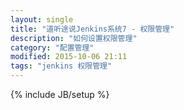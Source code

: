 ```yaml
---
layout: single
title: "道听途说Jenkins系统7 - 权限管理"
description: "如何设置权限管理"
category: "配置管理"
modified: 2015-10-06 21:11
tags: "jenkins 权限管理"
---
```

{% include JB/setup %}
